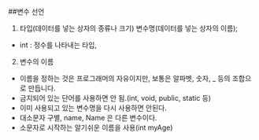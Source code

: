 ##변수 선언
1. 타입(데이터를 넣는 상자의 종류나 크기) 변수명(데이터를 넣는 상자의 이름);
- int : 정수를 나타내는 타입,
2. 변수의 이름
- 이름을 정하는 것은 프로그래머의 자유이지만, 보통은 알파벳, 숫자, _ 등의 조합으로 만듭니다.
- 금지되어 있는 단어를 사용하면 안 됨.(int, void, public, static 등)
- 이미 사용되고 있는 변수명을 다시 사용하면 안된다.
- 대소문자 구별, name, Name 은 다른 변수이다.
- 소문자로 시작하는 알기쉬운 이름을 사용(int myAge)
